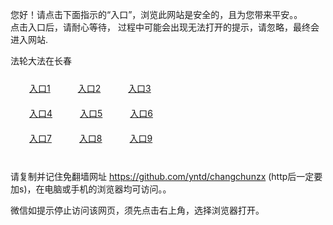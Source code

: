 您好！请点击下面指示的“入口”，浏览此网站是安全的，且为您带来平安。。 <br/>
点击入口后，请耐心等待， 过程中可能会出现无法打开的提示，请忽略，最终会进入网站. </br>

法轮大法在长春<br/>
<div style="padding:10px"><a style="margin:20px" target="_blank" href="https://dbcudbgi4nkns.cloudfront.net/2Qpsp?hgqcpe" id="ccLink1" rel="nofollow">入口1</a> <a target="_blank" style="margin:20px" href="https://d33fpmuu85e63r.cloudfront.net/2Qpsp?nruayu" id="ccLink2" rel="nofollow">入口2</a> <a style="margin:20px" target="_blank" href="https://d1zxc8r3vk6gw0.cloudfront.net/2Qpsp?jinxjj" id="ccLink3" rel="nofollow">入口3</a></div>

<div style="padding:10px" ><a style="margin:20px" target="_blank" href="https://dbcudbgi4nkns.cloudfront.net/2Qpsp?hgqcpe" id="ccLink4" rel="nofollow">入口4</a> <a style="margin:20px" href="https://d33fpmuu85e63r.cloudfront.net/2Qpsp?nruayu" target="_blank" id="ccLink5" rel="nofollow">入口5</a> <a style="margin:20px" href="https://d1zxc8r3vk6gw0.cloudfront.net/2Qpsp?jinxjj" target="_blank" id="ccLink6" rel="nofollow">入口6</a></div>

<div style="padding:10px"><a style="margin:20px" target="_blank" href="https://dbcudbgi4nkns.cloudfront.net/2Qpsp?hgqcpe" id="ccLink7" rel="nofollow">入口7</a> <a style="margin:20px" href="https://d33fpmuu85e63r.cloudfront.net/2Qpsp?nruayu" target="_blank" id="ccLink8" rel="nofollow">入口8</a> <a style="margin:20px" target="_blank" href="https://d1zxc8r3vk6gw0.cloudfront.net/2Qpsp?jinxjj" id="ccLink9" rel="nofollow">入口9</a></div>

<br/>



请复制并记住免翻墙网址 https://github.com/yntd/changchunzx (http后一定要加s)，在电脑或手机的浏览器均可访问。。<br/>

微信如提示停止访问该网页，须先点击右上角，选择浏览器打开。
